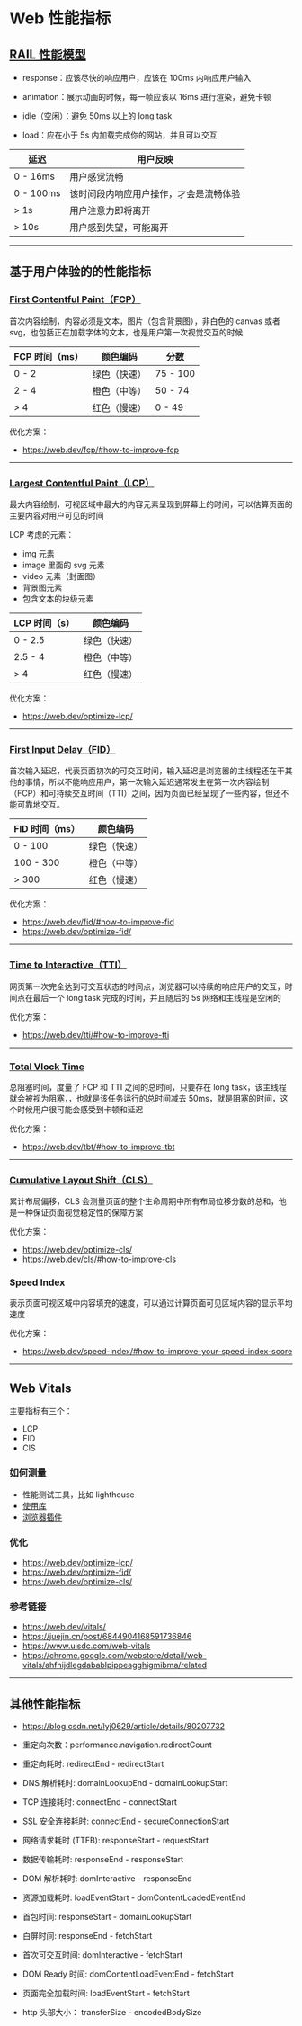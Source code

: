 # Web 性能指标

## [RAIL 性能模型](https://web.dev/rail/)

- response：应该尽快的响应用户，应该在 100ms 内响应用户输入

- animation：展示动画的时候，每一帧应该以 16ms 进行渲染，避免卡顿

- idle（空闲）：避免 50ms 以上的 long task

- load：应在小于 5s 内加载完成你的网站，并且可以交互

|延迟|用户反映|
|--|--|
|0 - 16ms|用户感觉流畅|
|0 - 100ms|该时间段内响应用户操作，才会是流畅体验|
|> 1s|用户注意力即将离开|
|> 10s|用户感到失望，可能离开|


---

## 基于用户体验的的性能指标

### [First Contentful Paint（FCP）](https://web.dev/fcp/)

首次内容绘制，内容必须是文本，图片（包含背景图），非白色的 canvas 或者 svg，也包括正在加载字体的文本，也是用户第一次视觉交互的时候

|FCP 时间（ms）|颜色编码|分数|
|--|--|--|
|0 - 2|绿色（快速）|75 - 100|
|2 - 4|橙色（中等）|50 - 74|
|> 4|红色（慢速）|0 - 49|


优化方案：
- https://web.dev/fcp/#how-to-improve-fcp

---

### [Largest Contentful Paint（LCP）](https://web.dev/lcp/)

最大内容绘制，可视区域中最大的内容元素呈现到屏幕上的时间，可以估算页面的主要内容对用户可见的时间


LCP 考虑的元素：
  - img 元素
  - image 里面的 svg 元素
  - video 元素（封面图）
  - 背景图元素
  - 包含文本的块级元素


|LCP 时间（s）|颜色编码|
|--|--|
|0 - 2.5|绿色（快速）|
|2.5 - 4|橙色（中等）|
|> 4|红色（慢速）|


优化方案：
- https://web.dev/optimize-lcp/

---


### [First Input Delay（FID）](https://web.dev/fid/)

首次输入延迟，代表页面初次的可交互时间，输入延迟是浏览器的主线程还在干其他的事情，所以不能响应用户，第一次输入延迟通常发生在第一次内容绘制（FCP）和可持续交互时间（TTI）之间，因为页面已经呈现了一些内容，但还不能可靠地交互。

|FID 时间（ms）|颜色编码|
|--|--|
|0 - 100|绿色（快速）|
|100 - 300|橙色（中等）|
|> 300|红色（慢速）|

优化方案：
- https://web.dev/fid/#how-to-improve-fid
- https://web.dev/optimize-fid/


---


### [Time to Interactive（TTI）](https://web.dev/tti/)

网页第一次完全达到可交互状态的时间点，浏览器可以持续的响应用户的交互，时间点在最后一个 long task 完成的时间，并且随后的 5s 网络和主线程是空闲的

优化方案：
- https://web.dev/tti/#how-to-improve-tti


---


### [Total Vlock Time](https://web.dev/tbt/)

总阻塞时间，度量了 FCP 和 TTI 之间的总时间，只要存在 long task，该主线程就会被视为阻塞，，也就是该任务运行的总时间减去 50ms，就是阻塞的时间，这个时候用户很可能会感受到卡顿和延迟

优化方案：
- https://web.dev/tbt/#how-to-improve-tbt

---


### [Cumulative Layout Shift（CLS）](https://web.dev/cls/)

累计布局偏移，CLS 会测量页面的整个生命周期中所有布局位移分数的总和，他是一种保证页面视觉稳定性的保障方案

优化方案：
- https://web.dev/optimize-cls/
- https://web.dev/cls/#how-to-improve-cls


### Speed Index

表示页面可视区域中内容填充的速度，可以通过计算页面可见区域内容的显示平均速度

优化方案：
- https://web.dev/speed-index/#how-to-improve-your-speed-index-score

---

## Web Vitals

主要指标有三个：
- LCP
- FID
- ClS


### 如何测量

- 性能测试工具，比如 lighthouse
- [使用库](https://github.com/GoogleChrome/web-vitals)
- [浏览器插件]()


### 优化

- https://web.dev/optimize-lcp/
- https://web.dev/optimize-fid/
- https://web.dev/optimize-cls/

### 参考链接

- https://web.dev/vitals/
- https://juejin.cn/post/6844904168591736846
- https://www.uisdc.com/web-vitals
- https://chrome.google.com/webstore/detail/web-vitals/ahfhijdlegdabablpippeagghigmibma/related


---



## 其他性能指标

- https://blog.csdn.net/lyj0629/article/details/80207732

- 重定向次数：performance.navigation.redirectCount

- 重定向耗时: redirectEnd - redirectStart

- DNS 解析耗时: domainLookupEnd - domainLookupStart

- TCP 连接耗时: connectEnd - connectStart

- SSL 安全连接耗时: connectEnd - secureConnectionStart

- 网络请求耗时 (TTFB): responseStart - requestStart

- 数据传输耗时: responseEnd - responseStart

- DOM 解析耗时: domInteractive - responseEnd

- 资源加载耗时: loadEventStart - domContentLoadedEventEnd

- 首包时间: responseStart - domainLookupStart

- 白屏时间: responseEnd - fetchStart

- 首次可交互时间: domInteractive - fetchStart

- DOM Ready 时间: domContentLoadEventEnd - fetchStart

- 页面完全加载时间: loadEventStart - fetchStart

- http 头部大小： transferSize - encodedBodySize
